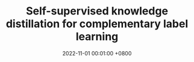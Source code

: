 ---
title:          "Self-supervised knowledge distillation for complementary label learning"
date:           2022-11-01 00:01:00 +0800
selected:       false
pub:            "Neural Networks"
pub_date:       "2022"


authors:
  - Jiabin Liu
  - Biao Li#
  - Minglong Lei#
  - Yong Shi

links:
  Paper: https://www.sciencedirect.com/science/article/pii/S0893608022003148
  DOI: https://doi.org/10.1016/j.neunet.2022.08.014
---